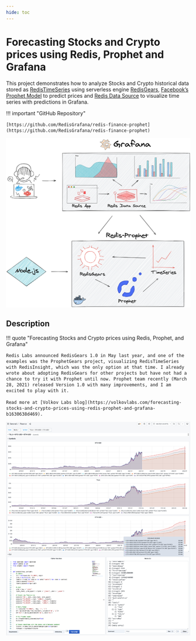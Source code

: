 ```yaml
---
hide: toc
---
```


# Forecasting Stocks and Crypto prices using Redis, Prophet and Grafana

This project demonstrates how to analyze Stocks and Crypto historical data stored as [RedisTimeSeries](https://oss.redislabs.com/redistimeseries/) using serverless engine [RedisGears](https://oss.redislabs.com/redisgears/), [Facebook’s Prophet Model](https://facebook.github.io/prophet/) to predict prices and [Redis Data Source](https://github.com/RedisTimeSeries/grafana-redis-datasource) to visualize time series with predictions in Grafana.

!!! important "GitHub Repository"

    [https://github.com/RedisGrafana/redis-finance-prophet](https://github.com/RedisGrafana/redis-finance-prophet)

![Redis Pop-up store](../images/projects/redis-prophet.png)

## Description

!!! quote "Forecasting Stocks and Crypto prices using Redis, Prophet, and Grafana"

    Redis Labs announced RedisGears 1.0 in May last year, and one of the examples was the ProphetGears project, visualizing RedisTimeSeries with RedisInsight, which was the only option at that time. I already wrote about adopting RedisGears for other projects but have not had a chance to try it with Prophet until now. Prophet team recently (March 28, 2021) released Version 1.0 with many improvements, and I am excited to play with it.

    Read more at [Volkov Labs blog](https://volkovlabs.com/forecasting-stocks-and-crypto-prices-using-redis-prophet-and-grafana-b1630638d469).

![Forecast](../images/projects/redis-finance-prophet.png)
